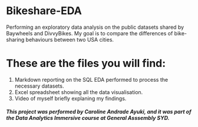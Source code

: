 # Bikeshare-EDA
Performing an exploratory data analysis on the public datasets shared by Baywheels and DivvyBikes. My goal is to compare the differences of bike-sharing behaviours between two USA cities.

# These are the files you will find:
1. Markdown reporting on the SQL EDA performed to process the necessary datasets.
2. Excel spreadsheet showing all the data visualisation.
3. Video of myself briefly explaning my findings.

##### *This project was performed by Caroline Andrade Ayuki, and it was part of the Data Analytics Immersive course at General Asssembly SYD.*
